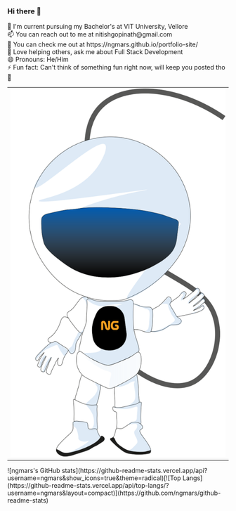### Hi there 👋

<!--
**ngmars/ngmars** is a ✨ _special_ ✨ repository because its `README.md` (this file) appears on your GitHub profile.
-->
<table>
  <tr>
  <td><img src='./astronaut.svg'/></td
  <td>
  🔭 I'm current pursuing my Bachelor's at VIT University, Vellore <br/>
  📫 You can reach out to me at nitishgopinath@gmail.com <br/>
  👯 You can check me out at https://ngmars.github.io/portfolio-site/<br/>
  💬 Love helping others, ask me about Full Stack Development <br/>
  😄 Pronouns: He/Him<br/>
  ⚡ Fun fact: Can't think of something fun right now, will keep you posted tho 💜 <br/>
</td>
  </tr/>
 </table>
  ![ngmars's GitHub stats](https://github-readme-stats.vercel.app/api?username=ngmars&show_icons=true&theme=radical)[![Top Langs](https://github-readme-stats.vercel.app/api/top-langs/?username=ngmars&layout=compact)](https://github.com/ngmars/github-readme-stats)


